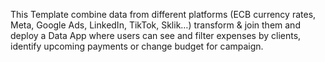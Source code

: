 This Template combine data from different platforms (ECB currency rates, Meta, Google Ads, LinkedIn, TikTok, Sklik…) transform & join them and deploy a Data App where users can see and filter expenses by clients, identify upcoming payments or change budget for campaign.